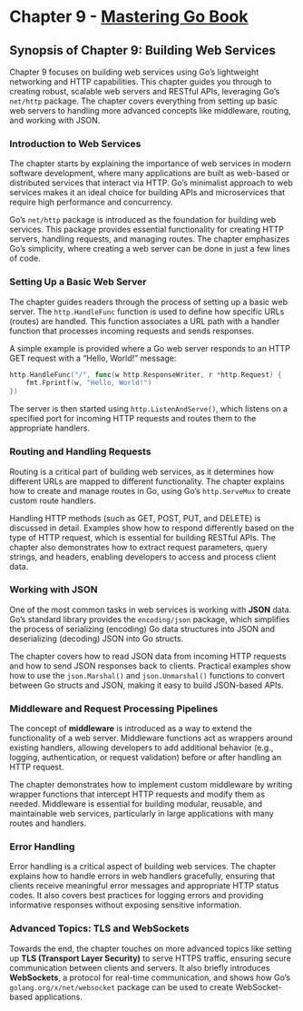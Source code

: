 # Chapter 9 - [Mastering Go Book](https://packt.link/rUETq)

## Synopsis of Chapter 9: Building Web Services

Chapter 9 focuses on building web services using Go’s lightweight networking and HTTP capabilities. This chapter guides you through to creating robust, scalable web servers and RESTful APIs, leveraging Go’s `net/http` package. The chapter covers everything from setting up basic web servers to handling more advanced concepts like middleware, routing, and working with JSON.

### **Introduction to Web Services**

The chapter starts by explaining the importance of web services in modern software development, where many applications are built as web-based or distributed services that interact via HTTP. Go’s minimalist approach to web services makes it an ideal choice for building APIs and microservices that require high performance and concurrency.

Go’s `net/http` package is introduced as the foundation for building web services. This package provides essential functionality for creating HTTP servers, handling requests, and managing routes. The chapter emphasizes Go’s simplicity, where creating a web server can be done in just a few lines of code.

### **Setting Up a Basic Web Server**

The chapter guides readers through the process of setting up a basic web server. The `http.HandleFunc` function is used to define how specific URLs (routes) are handled. This function associates a URL path with a handler function that processes incoming requests and sends responses.

A simple example is provided where a Go web server responds to an HTTP GET request with a “Hello, World!” message:

```go
http.HandleFunc("/", func(w http.ResponseWriter, r *http.Request) {
    fmt.Fprintf(w, "Hello, World!")
})
```

The server is then started using `http.ListenAndServe()`, which listens on a specified port for incoming HTTP requests and routes them to the appropriate handlers.

### **Routing and Handling Requests**

Routing is a critical part of building web services, as it determines how different URLs are mapped to different functionality. The chapter explains how to create and manage routes in Go, using Go’s `http.ServeMux` to create custom route handlers.

Handling HTTP methods (such as GET, POST, PUT, and DELETE) is discussed in detail. Examples show how to respond differently based on the type of HTTP request, which is essential for building RESTful APIs. The chapter also demonstrates how to extract request parameters, query strings, and headers, enabling developers to access and process client data.

### **Working with JSON**

One of the most common tasks in web services is working with **JSON** data. Go’s standard library provides the `encoding/json` package, which simplifies the process of serializing (encoding) Go data structures into JSON and deserializing (decoding) JSON into Go structs.

The chapter covers how to read JSON data from incoming HTTP requests and how to send JSON responses back to clients. Practical examples show how to use the `json.Marshal()` and `json.Unmarshal()` functions to convert between Go structs and JSON, making it easy to build JSON-based APIs.

### **Middleware and Request Processing Pipelines**

The concept of **middleware** is introduced as a way to extend the functionality of a web server. Middleware functions act as wrappers around existing handlers, allowing developers to add additional behavior (e.g., logging, authentication, or request validation) before or after handling an HTTP request.

The chapter demonstrates how to implement custom middleware by writing wrapper functions that intercept HTTP requests and modify them as needed. Middleware is essential for building modular, reusable, and maintainable web services, particularly in large applications with many routes and handlers.

### **Error Handling**

Error handling is a critical aspect of building web services. The chapter explains how to handle errors in web handlers gracefully, ensuring that clients receive meaningful error messages and appropriate HTTP status codes. It also covers best practices for logging errors and providing informative responses without exposing sensitive information.

### **Advanced Topics: TLS and WebSockets**

Towards the end, the chapter touches on more advanced topics like setting up **TLS (Transport Layer Security)** to serve HTTPS traffic, ensuring secure communication between clients and servers. It also briefly introduces **WebSockets**, a protocol for real-time communication, and shows how Go’s `golang.org/x/net/websocket` package can be used to create WebSocket-based applications.